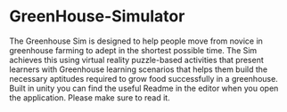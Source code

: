 # GreenHouse-Simulator
The Greenhouse Sim is designed to help people move from novice in greenhouse farming to adept in the shortest possible time. 
The Sim achieves this using virtual reality puzzle-based activities that present learners with Greenhouse learning scenarios that helps them build the necessary aptitudes required to grow food successfully in a greenhouse. 
Built in unity you can find the useful Readme in the editor when you open the application. Please make sure to read it.
